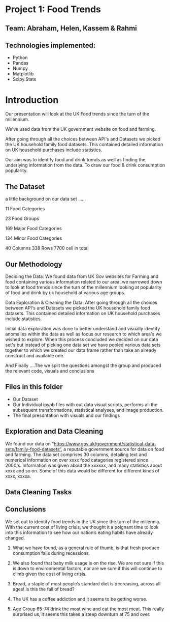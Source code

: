 # Project 1: Food Trends

## Team: Abraham, Helen, Kassem & Rahmi

## Technologies implemented:
* Python
* Pandas
* Numpy
* Matplotlib
* Scipy.Stats

# Introduction
Our presentation will look at the UK Food trends since the turn of the millennium. 

We've used data from the UK government website on food and farming.

After going through all the choices between API's and Datasets we picked the UK household family food datasets. This contained detailed information on UK household purchases include statistics. 

Our aim was to identify food and drink trends as well as finding the underlying information from the data. To draw our food & drink consumption popularity.

## The Dataset
a little background on our data set ......

11 Food Categories

23 Food Groups

169 Major Food Categories

134 Minor Food Categories

40 Columns 338 Rows 7700 cell in total

## Our Methodology

Deciding the Data: We found data from UK Gov websites for Farming and food containing various information related to our area. we narrowed down to look at food trends since the turn of the millennium looking at popularity of food and drink by uk household at various age groups. 

Data Exploration & Cleaning the Data: After going through all the choices between API's and Datasets we picked the UK household family food datasets. This contained detailed information on UK household purchases include statistics. 

Initial data exploration was done to better understand and visually identify anomalies within the data as well as focus our research to which area's we wished to explore. When this process concluded we decided on our data set's but instead of picking one data set we have pooled various data sets together to which we created our data frame rather than take an already construct and available one.

And Finally ….The we split the questions amongst the group and produced the relevant code, visuals and conclusions

## Files in this folder

- Our Dataset
- Our Individual ipynb files with out data visual scripts, performs all the subsequent transformations, statistical analyses, and image production.
- The final presdntation with visuals and our findings

## Exploration and Data Cleaning
We found our data on “https://www.gov.uk/government/statistical-data-sets/family-food-datasets“, a reputable government source for data on food and farming. The data set comprises 30 columns, detailing text and numerical information on over xxxx food catagories registered since 2000's. Information was given about the xxxxxx, and many statistics about xxxx and so on. Some of this data would be different for different kinds of xxxx, xxxxa.

## Data Cleaning Tasks



## Conclusions

We set out to identify food trends in the UK since the turn of the millennia. With the current cost of living crisis, we thought it a poignant time to look into this information to see how our nation’s eating habits have already changed. 

1. What we have found, as a general rule of thumb, is that fresh produce consumption falls during recessions. 

2. We also found that baby milk usage is on the rise. We are not sure if this is down to environmental factors, nor are we sure if this will continue to climb given the cost of living crisis. 

3. Bread, a staple of most people’s standard diet is  decreasing, across all ages! Is this the fall of bread?

4. The UK has a coffee addiction and it seems to be getting worse. 

5. Age Group 65-74 drink the most wine and eat the most meat. This really surprised us, it seems this takes a steep downturn at 75 and over. 








